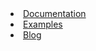 <li {% if include.cur == 'docs' %} class="active" {% endif %}><a href="{{ include.dir }}#">Documentation</a></li>
<li {% if include.cur == 'examples' %} class="active" {% endif %}><a href="{{ include.dir }}blog/tagged/example.html">Examples</a></li>
<li {% if include.cur == 'blog' %} class="active" {% endif %}><a href="{{ include.dir }}blog/">Blog</a></li>